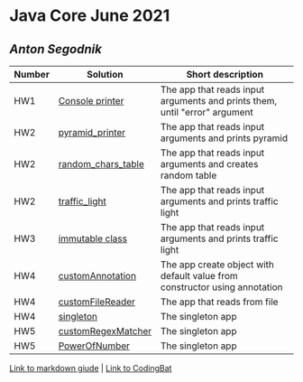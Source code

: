 # Java Core June 2021

## *Anton Segodnik*

| Number | Solution  | Short description
| --- | --- | --- |
|HW1 | [Console printer](https://github.com/NikolaevArtem/Java_Core_June_2021/tree/feature/AntonSegodnik/src/main/java/homework_1) | The app that reads input arguments and prints them, until "error" argument |
|HW2 | [pyramid_printer](https://github.com/NikolaevArtem/Java_Core_June_2021/tree/feature/AntonSegodnik/src/main/java/homework_2/pyramid_printer) | The app that reads input arguments and prints pyramid |
|HW2 | [random_chars_table](https://github.com/NikolaevArtem/Java_Core_June_2021/tree/feature/AntonSegodnik/src/main/java/homework_2/random_chars_table) | The app that reads input arguments and creates random table |
|HW2 | [traffic_light](https://github.com/NikolaevArtem/Java_Core_June_2021/tree/feature/AntonSegodnik/src/main/java/homework_2/traffic_light) | The app that reads input arguments and prints traffic light |
|HW3 | [immutable class](https://github.com/NikolaevArtem/Java_Core_June_2021/tree/feature/AntonSegodnik/src/main/java/homework_3) | The app that reads input arguments and prints traffic light |
|HW4 | [customAnnotation](https://github.com/NikolaevArtem/Java_Core_June_2021/tree/feature/AntonSegodnik/src/main/java/homework_4/customAnnotation) | The app create object with default value from constructor using annotation |
|HW4 | [customFileReader](https://github.com/NikolaevArtem/Java_Core_June_2021/tree/feature/AntonSegodnik/src/main/java/homework_4/customFileReader) | The app that reads from file |
|HW4 | [singleton](https://github.com/NikolaevArtem/Java_Core_June_2021/tree/feature/AntonSegodnik/src/main/java/homework_4/singleton) | The singleton app  |
|HW5 | [customRegexMatcher](https://github.com/NikolaevArtem/Java_Core_June_2021/tree/feature/AntonSegodnik/src/main/java/homework_5/customRegexMatcher) | The singleton app  |
|HW5 | [PowerOfNumber](https://github.com/NikolaevArtem/Java_Core_June_2021/tree/feature/AntonSegodnik/src/main/java/homework_5/PowerOfNumber) | The singleton app  |

[Link to markdown giude](https://github.com/adam-p/markdown-here/wiki/Markdown-Cheatsheet) | 
[Link to CodingBat](https://codingbat.com/done?user=segodnik@gmail.com&tag=8130222420)  
